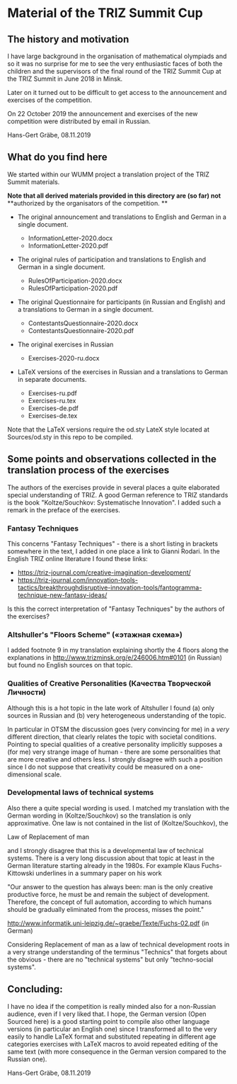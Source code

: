 # Material of the TRIZ Summit Cup

## The history and motivation

I have large background in the organisation of mathematical olympiads and so
it was no surprise for me to see the very enthusiastic faces of both the
children and the supervisors of the final round of the TRIZ Summit Cup at the
TRIZ Summit in June 2018 in Minsk.

Later on it turned out to be difficult to get access to the announcement and
exercises of the competition.

On 22 October 2019 the announcement and exercises of the new competition were
distributed by email in Russian.

Hans-Gert Gräbe, 08.11.2019

## What do you find here

We started within our WUMM project a translation project of the TRIZ Summit
materials.

**Note that all derived materials provided in this directory are (so far) not**
**authorized by the organisators of the competition. **

* The original announcement and translations to English and German in a single
  document.
  - InformationLetter-2020.docx
  - InformationLetter-2020.pdf

* The original rules of participation and translations to English and German
  in a single document.
  - RulesOfParticipation-2020.docx
  - RulesOfParticipation-2020.pdf

* The original Questionnaire for participants (in Russian and English) and a
  translations to German in a single document.
  - ContestantsQuestionnaire-2020.docx
  - ContestantsQuestionnaire-2020.pdf

* The original exercises in Russian
  - Exercises-2020-ru.docx

* LaTeX versions of the exercises in Russian and a translations to German in
  separate documents.
  - Exercises-ru.pdf
  - Exercises-ru.tex
  - Exercises-de.pdf
  - Exercises-de.tex

Note that the LaTeX versions require the od.sty LateX style located at
Sources/od.sty in this repo to be compiled. 

## Some points and observations collected in the translation process of the exercises

The authors of the exercises provide in several places a quite elaborated
special understanding of TRIZ. A good German reference to TRIZ standards is
the book "Koltze/Souchkov: Systematische Innovation". I added such a remark in
the preface of the exercises.

### Fantasy Techniques

This concerns "Fantasy Techniques" - there is a short listing in brackets
somewhere in the text, I added in one place a link to Gianni Rodari. In the
English TRIZ online literature I found these links:
* https://triz-journal.com/creative-imagination-development/
* https://triz-journal.com/innovation-tools-tactics/breakthroughdisruptive-innovation-tools/fantogramma-technique-new-fantasy-ideas/

Is this the correct interpretation of "Fantasy Techniques" by the authors of
the exercises?

### Altshuller's "Floors Scheme" («этажная схема»)

I added footnote 9 in my translation explaining shortly the 4 floors along the
explanations in http://www.trizminsk.org/e/246006.htm#0101 (in Russian) but
found no English sources on that topic.

### Qualities of Creative Personalities (Качества Творческой Личности)

Although this is a hot topic in the late work of Altshuller I found (a) only
sources in Russian and (b) very heterogeneous understanding of the topic.

In particular in OTSM the discussion goes (very convincing for me) in a *very*
different direction, that clearly relates the topic with societal conditions.
Pointing to special qualities of a creative personality implicitly supposes a
(for me) very strange image of human - there are some personalities that are
more creative and others less. I strongly disagree with such a position since I
do not suppose that creativity could be measured on a one-dimensional scale.

### Developmental laws of technical systems

Also there a quite special wording is used. I matched my translation with the
German wording in (Koltze/Souchkov) so the translation is only approximative.
One law is not contained in the list of (Koltze/Souchkov), the

Law of Replacement of man

and I strongly disagree that this is a developmental law of technical systems.
There is a very long discussion about that topic at least in the German
literature starting already in the 1980s.  For example Klaus Fuchs-Kittowski
underlines in a summary paper on his work

"Our answer to the question has always been: man is the only creative
productive force, he must be and remain the subject of development. Therefore,
the concept of full automation, according to which humans should be gradually
eliminated from the process, misses the point."

http://www.informatik.uni-leipzig.de/~graebe/Texte/Fuchs-02.pdf (in German)

Considering Replacement of man as a law of technical development roots in a
very strange understanding of the terminus "Technics" that forgets about the
obvious - there are no "technical systems" but only "techno-social systems".

## Concluding:

I have no idea if the competition is really minded also for a non-Russian
audience, even if I very liked that.  I hope, the German version (Open Sourced
here) is a good starting point to compile also other language versions (in
particular an English one) since I transformed all to the very easily to
handle LaTeX format and substituted repeating in different age categories
exercises with LaTeX macros to avoid repeated editing of the same text (with
more consequence in the German version compared to the Russian one).

Hans-Gert Gräbe, 08.11.2019
